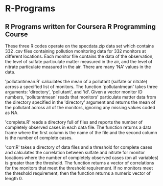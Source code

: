 # R-Programs
## R Programs written for Coursera R Programming Course

These three R codes operate on the specdata.zip data set which contains 332 .csv files containing pollution monitoring data for 332 monitors at different locations.  Each monitor file contains the data of the observation, the level of sulfate particulate matter measured in the air, and the level of nitrate particulate measured in the air.  There are many 'NA' values in the data.

'pollutantmean.R' calculates the mean of a pollutant (sulfate or nitrate) across a specified list of monitors. The function 'pollutantmean' takes three arguments: 'directory', 'pollutant', and 'id'. Given a vector monitor ID numbers, 'pollutantmean' reads that monitors' particulate matter data from the directory specified in the 'directory' argument and returns the mean of the pollutant across all of the monitors, ignoring any missing values coded as NA.

'complete.R' reads a directory full of files and reports the number of completely observed cases in each data file. The function returns a data frame where the first column is the name of the file and the second column is the number of complete cases.

'corr.R' takes a directory of data files and a threshold for complete cases and calculates the correlation between sulfate and nitrate for monitor locations where the number of completely observed cases (on all variables) is greater than the threshold. The function returns a vector of correlations for the monitors that meet the threshold requirement. If no monitors meet the threshold requirement, then the function returns a numeric vector of length 0.

